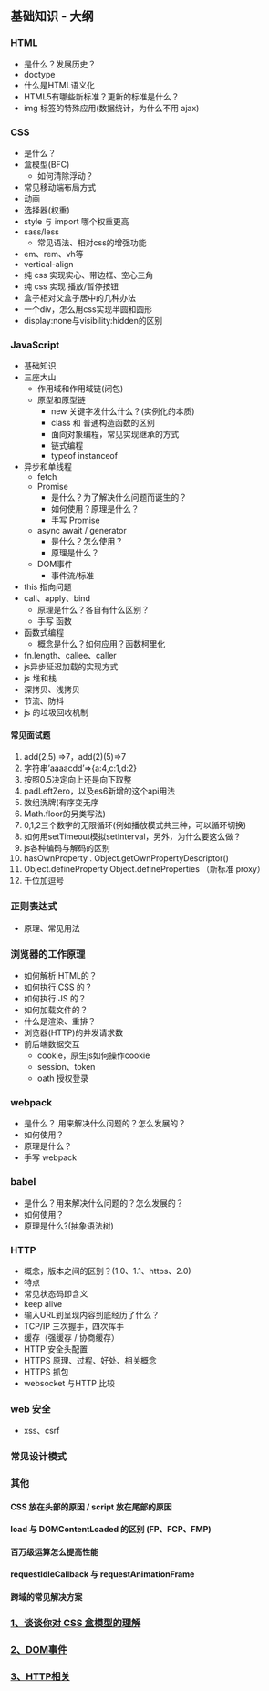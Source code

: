 ## 基础知识 - 大纲

### HTML
* 是什么？发展历史？
* doctype
* 什么是HTML语义化
* HTML5有哪些新标准？更新的标准是什么？
* img 标签的特殊应用(数据统计，为什么不用 ajax)

### CSS
* 是什么？
* 盒模型(BFC)
  * 如何清除浮动？
* 常见移动端布局方式
* 动画
* 选择器(权重)
* style 与 import 哪个权重更高
* sass/less
  * 常见语法、相对css的增强功能
* em、rem、vh等
* vertical-align
* 纯 css 实现实心、带边框、空心三角
* 纯 css 实现 播放/暂停按钮
* 盒子相对父盒子居中的几种办法
* 一个div，怎么用css实现半圆和圆形
* display:none与visibility:hidden的区别


### JavaScript
* 基础知识
* 三座大山
  * 作用域和作用域链(闭包)
  * 原型和原型链
    * new 关键字发什么什么？(实例化的本质)
    * class 和 普通构造函数的区别
    * 面向对象编程，常见实现继承的方式
    * 链式编程
    * typeof instanceof
* 异步和单线程
  * fetch
  * Promise
    * 是什么？为了解决什么问题而诞生的？
    * 如何使用？原理是什么？
    * 手写 Promise
  * async await / generator
    * 是什么？怎么使用？
    * 原理是什么？
  * DOM事件
    * 事件流/标准
* this 指向问题
* call、apply、bind
  * 原理是什么？各自有什么区别？
  * 手写 函数
* 函数式编程
  * 概念是什么？如何应用？函数柯里化
* fn.length、callee、caller
* js异步延迟加载的实现方式
* js 堆和栈
* 深拷贝、浅拷贝
* 节流、防抖
* js 的垃圾回收机制

#### 常见面试题
1. add(2,5) =>7，add(2)(5)=>7
2. 字符串’aaaacdd’=>{a:4,c:1,d:2}
3. 按照0.5决定向上还是向下取整
4. padLeftZero，以及es6新增的这个api用法
5. 数组洗牌(有序变无序
6. Math.floor的另类写法)
7. 0,1,2三个数字的无限循环(例如播放模式共三种，可以循环切换)
8. 如何用setTimeout模拟setInterval，另外，为什么要这么做？
9. js各种编码与解码的区别
10. hasOwnProperty . Object.getOwnPropertyDescriptor()
11. Object.defineProperty Object.defineProperties （新标准 proxy）
12. 千位加逗号


### 正则表达式
* 原理、常见用法


### 浏览器的工作原理
* 如何解析 HTML的？
* 如何执行 CSS 的？
* 如何执行 JS 的？
* 如何加载文件的？
* 什么是渲染、重排？
* 浏览器(HTTP)的并发请求数
* 前后端数据交互
  * cookie，原生js如何操作cookie
  * session、token
  * oath 授权登录

### webpack
* 是什么？ 用来解决什么问题的？怎么发展的？
* 如何使用？ 
* 原理是什么？
* 手写 webpack

### babel
* 是什么？用来解决什么问题的？怎么发展的？
* 如何使用？
* 原理是什么?(抽象语法树)

### HTTP
* 概念，版本之间的区别？(1.0、1.1、https、2.0)
* 特点
* 常见状态码即含义
* keep alive
* 输入URL到呈现内容到底经历了什么？
* TCP/IP  三次握手，四次挥手
* 缓存（强缓存 / 协商缓存）
* HTTP 安全头配置
* HTTPS 原理、过程、好处、相关概念
* HTTPS 抓包
* websocket 与HTTP 比较

### web 安全
* xss、csrf


### 常见设计模式

### 其他
#### CSS 放在头部的原因 / script 放在尾部的原因

#### load 与 DOMContentLoaded 的区别 (FP、FCP、FMP)

#### 百万级运算怎么提高性能

#### requestIdleCallback 与 requestAnimationFrame

#### 跨域的常见解决方案

### [1、谈谈你对 CSS 盒模型的理解](/interview/examination/box-model)

### [2、DOM事件](/interview/examination/document-object-model)

### [3、HTTP相关](/interview/examination/http)
